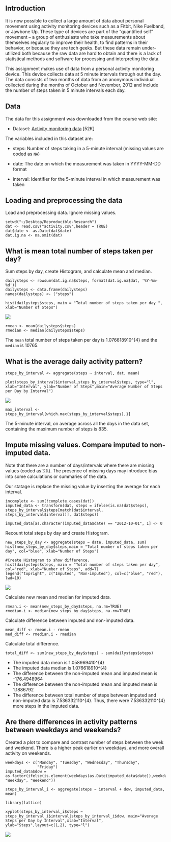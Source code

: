 Introduction
------------

It is now possible to collect a large amount of data about personal
movement using activity monitoring devices such as a Fitbit, Nike
Fuelband, or Jawbone Up. These type of devices are part of the
“quantified self” movement – a group of enthusiasts who take
measurements about themselves regularly to improve their health, to find
patterns in their behavior, or because they are tech geeks. But these
data remain under-utilized both because the raw data are hard to obtain
and there is a lack of statistical methods and software for processing
and interpreting the data.

This assignment makes use of data from a personal activity monitoring
device. This device collects data at 5 minute intervals through out the
day. The data consists of two months of data from an anonymous
individual collected during the months of October and November, 2012 and
include the number of steps taken in 5 minute intervals each day.

Data
----

The data for this assignment was downloaded from the course web site:

-   Dataset: [Activity monitoring
    data](https://d396qusza40orc.cloudfront.net/repdata%2Fdata%2Factivity.zip)
    \[52K\]

The variables included in this dataset are:

-   steps: Number of steps taking in a 5-minute interval (missing values
    are coded as `NA`)

-   date: The date on which the measurement was taken in YYYY-MM-DD
    format

-   interval: Identifier for the 5-minute interval in which measurement
    was taken

Loading and preprocessing the data
----------------------------------

Load and preprocessing data. Ignore missing values.

    setwd("~/Desktop/Reproducible-Research")
    dat <- read.csv("activity.csv",header = TRUE)
    dat$date <- as.Date(dat$date) 
    dat.ig.na <- na.omit(dat) 

What is mean total number of steps taken per day?
-------------------------------------------------

Sum steps by day, create Histogram, and calculate mean and median.

    dailysteps <- rowsum(dat.ig.na$steps, format(dat.ig.na$dat, '%Y-%m-%d')) 
    dailysteps <- data.frame(dailysteps) 
    names(dailysteps) <- ("steps") 

    hist(dailysteps$steps, main = "Total number of steps taken per day ", xlab="Number of Steps")

![](PA1_template_files/figure-markdown_strict/unnamed-chunk-2-1.png)

    rmean <- mean(dailysteps$steps)
    rmedian <- median(dailysteps$steps)

The `mean` total number of steps taken per day is 1.076618910^{4} and
the `median` is 10765.

What is the average daily activity pattern?
-------------------------------------------

    steps_by_interval <- aggregate(steps ~ interval, dat, mean)

    plot(steps_by_interval$interval,steps_by_interval$steps, type="l", xlab="Interval", ylab="Number of Steps",main="Average Number of Steps per Day by Interval")

![](PA1_template_files/figure-markdown_strict/unnamed-chunk-3-1.png)

    max_interval <- steps_by_interval[which.max(steps_by_interval$steps),1]

The 5-minute interval, on average across all the days in the data set,
containing the maximum number of steps is 835.

Impute missing values. Compare imputed to non-imputed data.
-----------------------------------------------------------

Note that there are a number of days/intervals where there are missing
values (coded as 𝙽𝙰). The presence of missing days may introduce bias
into some calculations or summaries of the data.

Our statage is replace the missing value by inserting the average for
each interval.

    incomplete <- sum(!complete.cases(dat))
    imputed_data <- transform(dat, steps = ifelse(is.na(dat$steps), steps_by_interval$steps[match(dat$interval, steps_by_interval$interval)], dat$steps))

    imputed_data[as.character(imputed_data$date) == "2012-10-01", 1] <- 0

Recount total steps by day and create Histogram.

    new_steps_by_day <- aggregate(steps ~ date, imputed_data, sum)
    hist(new_steps_by_day$steps,main = "Total number of steps taken per day", col="blue", xlab="Number of Steps")

    #Create Histogram to show difference. 
    hist(dailysteps$steps, main = "Total number of steps taken per day", col="red", xlab="Number of Steps", add=T)
    legend("topright", c("Imputed", "Non-imputed"), col=c("blue", "red"), lwd=10)

![](PA1_template_files/figure-markdown_strict/unnamed-chunk-6-1.png)

Calculate new mean and median for imputed data.

    rmean.i <- mean(new_steps_by_day$steps, na.rm=TRUE)
    rmedian.i <- median(new_steps_by_day$steps, na.rm=TRUE)

Calculate difference between imputed and non-imputed data.

    mean_diff <- rmean.i - rmean
    med_diff <- rmedian.i - rmedian

Calculate total difference.

    total_diff <- sum(new_steps_by_day$steps) - sum(dailysteps$steps)

-   The imputed data mean is 1.058969410^{4}
-   The imputed data median is 1.076618910^{4}
-   The difference between the non-imputed mean and imputed mean is
    -176.4948964
-   The difference between the non-imputed mean and imputed mean is
    1.1886792
-   The difference between total number of steps between imputed and
    non-imputed data is 7.536332110^{4}. Thus, there were
    7.536332110^{4} more steps in the imputed data.

Are there differences in activity patterns between weekdays and weekends?
-------------------------------------------------------------------------

Created a plot to compare and contrast number of steps between the week
and weekend. There is a higher peak earlier on weekdays, and more
overall activity on weekends.

    weekdays <- c("Monday", "Tuesday", "Wednesday", "Thursday", 
                  "Friday")
    imputed_data$dow = as.factor(ifelse(is.element(weekdays(as.Date(imputed_data$date)),weekdays), "Weekday", "Weekend"))

    steps_by_interval_i <- aggregate(steps ~ interval + dow, imputed_data, mean)

    library(lattice)

    xyplot(steps_by_interval_i$steps ~ steps_by_interval_i$interval|steps_by_interval_i$dow, main="Average Steps per Day by Interval",xlab="Interval", ylab="Steps",layout=c(1,2), type="l")

![](PA1_template_files/figure-markdown_strict/unnamed-chunk-10-1.png)
